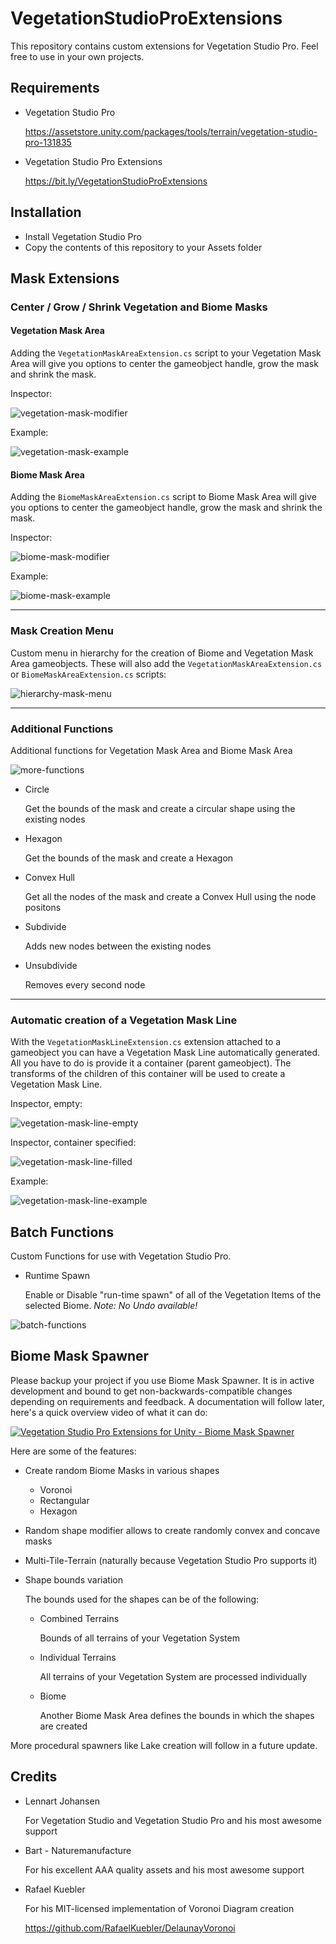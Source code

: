 # VegetationStudioProExtensions

This repository contains custom extensions for Vegetation Studio Pro. Feel free to use in your own projects.

## Requirements

* Vegetation Studio Pro

  https://assetstore.unity.com/packages/tools/terrain/vegetation-studio-pro-131835

* Vegetation Studio Pro Extensions

  https://bit.ly/VegetationStudioProExtensions

## Installation

* Install Vegetation Studio Pro
* Copy the contents of this repository to your Assets folder

## Mask Extensions

### Center / Grow / Shrink Vegetation and Biome Masks

#### Vegetation Mask Area

Adding the ```VegetationMaskAreaExtension.cs``` script to your Vegetation Mask Area will give you options to center the gameobject handle, grow the mask and shrink the mask.

Inspector:

![vegetation-mask-modifier](https://user-images.githubusercontent.com/10963432/53321440-ca526680-38d8-11e9-99ba-62faeb92a5fd.png)

Example:

![vegetation-mask-example](https://user-images.githubusercontent.com/10963432/53322065-8d876f00-38da-11e9-958a-f452a3149cc2.gif)


#### Biome Mask Area

Adding the ```BiomeMaskAreaExtension.cs``` script to Biome Mask Area will give you options to center the gameobject handle, grow the mask and shrink the mask.

Inspector:

![biome-mask-modifier](https://user-images.githubusercontent.com/10963432/53321441-ca526680-38d8-11e9-8a27-918483777045.png)

Example:

![biome-mask-example](https://user-images.githubusercontent.com/10963432/53323770-60898b00-38df-11e9-9842-284e784c54d2.gif)

---

### Mask Creation Menu

Custom menu in hierarchy for the creation of Biome and Vegetation Mask Area gameobjects. These will also add the ```VegetationMaskAreaExtension.cs``` or ```BiomeMaskAreaExtension.cs``` scripts:

![hierarchy-mask-menu](https://user-images.githubusercontent.com/10963432/53320727-c7ef0d00-38d6-11e9-9a72-59baae57face.png)

---

### Additional Functions

Additional functions for Vegetation Mask Area and Biome Mask Area

![more-functions](https://user-images.githubusercontent.com/10963432/72217536-8dfb1980-352f-11ea-8fa1-caaad2d66e1e.png)

* Circle

  Get the bounds of the mask and create a circular shape using the existing nodes

* Hexagon 
 
  Get the bounds of the mask and create a Hexagon

* Convex Hull

  Get all the nodes of the mask and create a Convex Hull using the node positons

* Subdivide

  Adds new nodes between the existing nodes

* Unsubdivide

  Removes every second node

---

### Automatic creation of a Vegetation Mask Line

With the ```VegetationMaskLineExtension.cs``` extension attached to a gameobject you can have a Vegetation Mask Line automatically generated. All you have to do is provide it a container (parent gameobject). The transforms of the children of this container will be used to create a Vegetation Mask Line.

Inspector, empty:

![vegetation-mask-line-empty](https://user-images.githubusercontent.com/10963432/53391878-fb45a080-3997-11e9-8d9e-be9585445eb5.png)

Inspector, container specified:

![vegetation-mask-line-filled](https://user-images.githubusercontent.com/10963432/53391879-fed92780-3997-11e9-812d-34351fe3ed77.png)

Example:

![vegetation-mask-line-example](https://user-images.githubusercontent.com/10963432/53392096-aeae9500-3998-11e9-844d-83ae85d7c232.gif)

## Batch Functions

Custom Functions for use with Vegetation Studio Pro.

* Runtime Spawn 
 
  Enable or Disable "run-time spawn" of all of the Vegetation Items of the selected Biome. *Note: No Undo available!*

![batch-functions](https://user-images.githubusercontent.com/10963432/72217509-30ff6380-352f-11ea-8235-417559de31a7.png)

## Biome Mask Spawner

Please backup your project if you use Biome Mask Spawner. It is in active development and bound to get non-backwards-compatible changes depending on requirements and feedback. A documentation will follow later, here's a quick overview video of what it can do:

[![Vegetation Studio Pro Extensions for Unity - Biome Mask Spawner](https://img.youtube.com/vi/n7Kzea4EPmg/0.jpg)](https://www.youtube.com/watch?v=n7Kzea4EPmg)

Here are some of the features:

* Create random Biome Masks in various shapes

  * Voronoi
  * Rectangular
  * Hexagon

* Random shape modifier allows to create randomly convex and concave masks
 
* Multi-Tile-Terrain (naturally because Vegetation Studio Pro supports it)

* Shape bounds variation

  The bounds used for the shapes can be of the following:

  * Combined Terrains
  
    Bounds of all terrains of your Vegetation System

  * Individual Terrains

    All terrains of your Vegetation System are processed individually

  * Biome

    Another Biome Mask Area defines the bounds in which the shapes are created


More procedural spawners like Lake creation will follow in a future update.


## Credits

* Lennart Johansen

  For Vegetation Studio and Vegetation Studio Pro and his most awesome support

* Bart - Naturemanufacture

  For his excellent AAA quality assets and his most awesome support

* Rafael Kuebler

  For his MIT-licensed implementation of Voronoi Diagram creation

  https://github.com/RafaelKuebler/DelaunayVoronoi
